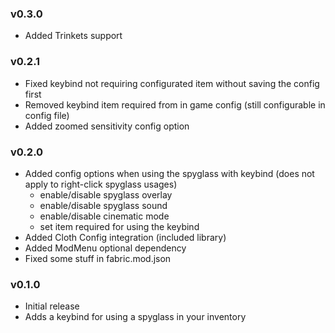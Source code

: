 ### v0.3.0
- Added Trinkets support

### v0.2.1
- Fixed keybind not requiring configurated item without saving the config first
- Removed keybind item required from in game config (still configurable in config file)
- Added zoomed sensitivity config option

### v0.2.0
- Added config options when using the spyglass with keybind (does not apply to right-click spyglass usages)
  - enable/disable spyglass overlay
  - enable/disable spyglass sound
  - enable/disable cinematic mode
  - set item required for using the keybind
- Added Cloth Config integration (included library)
- Added ModMenu optional dependency
- Fixed some stuff in fabric.mod.json 

### v0.1.0
- Initial release
- Adds a keybind for using a spyglass in your inventory